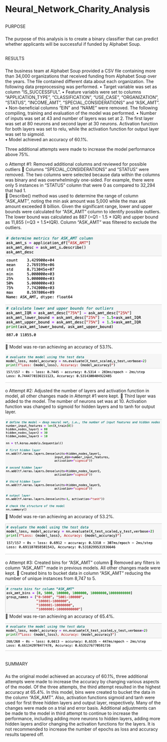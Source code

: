 # Neural_Network_Charity_Analysis

## 
PURPOSE

###
The purpose of this analysis is to create a binary classifier that can predict whether applicants will be successful if funded by Alphabet Soup. 

## 
RESULTS

###
The business team at Alphabet Soup provided a CSV file containing more than 34,000 organizations that received funding from Alphabet Soup over the
years. The file contained different data about each organization. 
The following data preprocessing was performed. 
•	  Target variable was set as column “IS_SUCCESSFUL”.
•	  Feature variabls were set to columns “APPLICATION_TYPE”, “CLASSIFICATION”, “USE_CASE”, “ORGANIZATION”, “STATUS”, “INCOME_AMT”,
“SPECIAL_CONSIDERATIONS” and “ASK_AMT”.
•	  Non-beneficial columns “EIN” and “NAME” were removed.
The following compiling, training and evaluation of the model was performed. 
•	  Number of inputs was set at 43 and number of layers was set at 2. The first layer was set at 80 neurons and second layer at 30 neurons. Activation 
function for both layers was set to relu, while the activation function for output layer was set to sigmoid.  
•	  Model achieved an accuracy of 60.1%. 

Three additional attempts were made to increase the model performance  above 75%. 

o	Attempt #1: Removed additional columns and reviewed for possible outliers
  	Columns “SPECIAL_CONSIDERATIONS” and “STATUS” were removed. The two columns were selected because data within the columns was binary and was
  overwhelmingly one-sided. For example, there were only 5 instances in “STATUS” column that were 0 as compared to 32,294 that had 1.  
  	Describe() method was used to determine the range of column “ASK_AMT”, noting the min ask amount was 5,000 while the max ask amount exceeded 8
  billion. Given the significant range, lower and upper bounds were calculated for “ASK_AMT” column to identify possible outliers. The lower bound
  was calculated as 887 (=Q1 - 1.5 * IQR) and upper bound as 11,855 (=Q3 + 1.5*IQR). Column “ASK_AMT” was filtered to exclude the outliers.
  
  ![First_Metrics](Resources/First_Metrics.png)
  	Model was re-ran achieving an accuracy of 53.1%.
  
  ![First_Accuracy](Resources/First_Accuracy.png)

o	Attempt #2: Adjusted the number of layers and activation function in model, all other changes made in Attempt #1 were kept. 
  	Third layer was added to the model. The number of neurons set was at 10. Activation function was changed to sigmoid for hidden layers and to tanh
  for output layer. 
  
  ![Second_ModelInputs](Resources/Second_ModelInputs.png)
  	Model was re-ran achieving an accuracy of 53.2%. 
  
  ![Second_Accuracy](Resources/Second_Accuracy.png)

o	Attempt #3: Created bins for “ASK_AMT” column
  	Removed any filters in column “ASK_AMT” made in previous models. All other changes made were kept. 
  	Created bins to bucket data in column “ASK_AMT” reducing the number of unique instances from 8,747 to 5. 
  
  ![Third_Bins](Resources/Third_Bins.png)
  	Model was re-ran achieving an accuracy of 65.4%.
  
  ![Third_Accuracy](Resources/Third_Accuracy.png)

##
SUMMARY

###
As the original model achieved an accuracy of 60.1%, three additional attempts were made to increase the accuracy by changing various aspects of the 
model. Of the three attempts, the third attempt resulted in the highest accuracy at 65.4%. In this model, bins were created to bucket the data in the
column “ASK_AMT”. Also, activation functions sigmoid and tanh were used for first three hidden layers and output layer, respectively. Many of the
changes were made on a trial and error basis. Additional adjustments can be made to the model in third attempt to continue to increase the 
performance, including adding more neurons to hidden layers, adding more hidden layers and/or changing the activation functions for the layers. It is
not recommended to increase the number of epochs as loss and accuracy results tapered off.  
